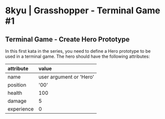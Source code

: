 # 8kyu | Grasshopper - Terminal Game #1


## Terminal Game - Create Hero Prototype

In this first kata in the series, you need to define a Hero prototype to be used in a terminal game. The hero should have the following attributes:


| attribute  | value                   |
| :--------- | :---------------------- |
| name       | user argument or 'Hero' |
| position   | '00'                    |
| health     | 100                     |
| damage     | 5                       |
| experience | 0                       |
